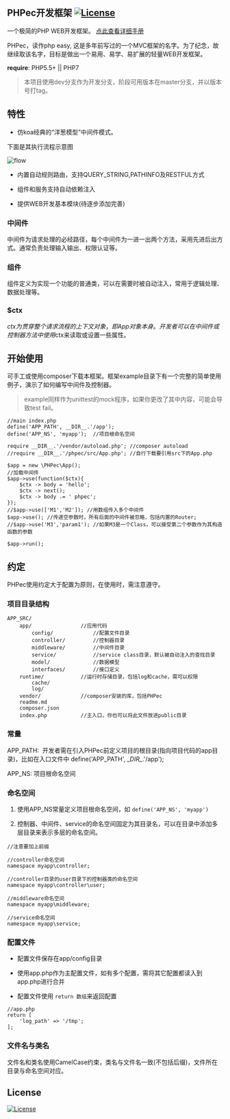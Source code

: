 PHPec开发框架  [![License](https://img.shields.io/badge/license-MIT-blue.svg)](http://opensource.org/licenses/MIT)
-------------

一个极简的PHP WEB开发框架。 [点此查看详细手册](doc/manual.md)

PHPec，读作php easy, 这是多年前写过的一个MVC框架的名字。为了纪念，故继续取该名字，目标是做出一个易用、易学、易扩展的轻量WEB开发框架。

**require**: PHP5.5+ || PHP7

> 本项目使用dev分支作为开发分支，阶段可用版本在master分支，并以版本号打tag。


## 特性

- 仿koa经典的“洋葱模型”中间件模式。

下面是其执行流程示意图

![flow](https://raw.githubusercontent.com/tim1020/PHPec/dev/doc/flow.png)

- 内置自动规则路由，支持QUERY_STRING,PATHINFO及RESTFUL方式

- 组件和服务支持自动依赖注入

- 提供WEB开发基本模块(待逐步添加完善)


### 中间件

中间件为请求处理的必经路径，每个中间件为一进一出两个方法，采用先进后出方式。通常负责处理输入输出、权限认证等。

### 组件

组件定义为实现一个功能的普通类，可以在需要时被自动注入，常用于逻辑处理、数据处理等。

### $ctx

$ctx为贯穿整个请求流程的上下文对象，即App对象本身。开发者可以在中间件或控制器方法中使用$ctx来读取或设置一些属性。

## 开始使用

可手工或使用composer下载本框架。框架example目录下有一个完整的简单使用例子，演示了如何编写中间件及控制器。

> example同样作为unittest的mock程序，如果你更改了其中内容，可能会导致test fail。


```
//main index.php
define('APP_PATH', __DIR__.'/app');
define('APP_NS', 'myapp');  //项目根命名空间

require __DIR__.'/vendor/autoload.php'; //composer autoload
//require __DIR__.'/phpec/src/App.php'; //自行下载要引用src下的App.php

$app = new \PHPec\App();
//加载中间件
$app->use(function($ctx){
    $ctx -> body = 'hello';
    $ctx -> next();
    $ctx -> body .= ' phpec';
});
//$app->use(['M1','M2']); //用数组传入多个中间件
$app->use(); //传递空参数时，所有后面的中间件被忽略，包括内置的Router;
//$app->use('M3','param1'); //如果M3是一个Class，可以接受第二个参数作为其构造函数的参数

$app->run();
```

## 约定

PHPec使用约定大于配置为原则，在使用时，需注意遵守。

### 项目目录结构

```
APP_SRC/
    app/                //应用代码
        config/             //配置文件目录
        controller/         //控制器目录
        middleware/         //中间件目录
        service/            //service class目录，默认被自动注入的查找目录
        model/              //数据模型
        interfaces/         //接口定义
    runtime/            //运行时存储目录，包括log和cache，需可以权限
        cache/
        log/
    vendor/             //composer安装的库，包括PHPec
    readme.md 
    composer.json 
    index.php           //主入口，你也可以将此文件放进public目录
```

### 常量

APP_PATH:  开发者需在引入PHPec前定义项目的根目录(指向项目代码的app目录)，比如在入口文件中 define('APP_PATH', \__DIR\__.'/app');

APP_NS:  项目根命名空间

### 命名空间

1. 使用APP_NS常量定义项目根命名空间，如 ```define('APP_NS', 'myapp')```

2. 控制器、中间件、service的命名空间固定为其目录名，可以在目录中添加多层目录来表示多层的命名空间。

```
//注意要加上前缀

//controller命名空间
namespace myapp\controller;

//controller目录的user目录下的控制器类的命名空间
namespace myapp\controller\user;

//middleware命名空间
namespace myapp\middleware;

//service命名空间
namespace myapp\service;
```

### 配置文件 

- 配置文件保存在app/config目录

- 使用app.php作为主配置文件，如有多个配置，需将其它配置都读入到app.php进行合并

- 配置文件使用 ```return 数组```来返回配置

```
//app.php
return [
    'log_path' => '/tmp';
];
```

### 文件名与类名

文件名和类名使用CamelCase约束，类名与文件名一致(不包括后缀)，文件所在目录与命名空间对应。


## License

[![License](https://img.shields.io/badge/license-MIT-blue.svg)](http://opensource.org/licenses/MIT)
